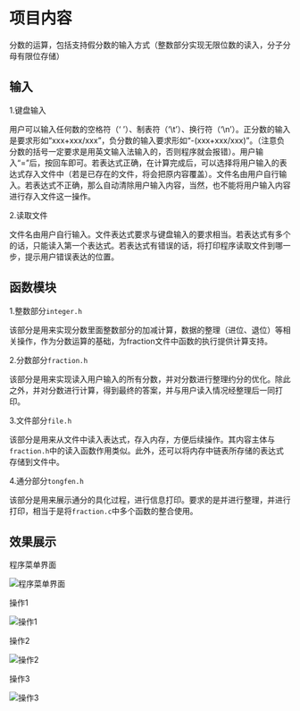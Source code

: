 

# 项目内容

分数的运算，包括支持假分数的输入方式（整数部分实现无限位数的读入，分子分母有限位存储）

## 输入

1.键盘输入

用户可以输入任何数的空格符（‘ ’）、制表符（‘\t’）、换行符（‘\n’）。正分数的输入是要求形如“xxx+xxx/xxx”，负分数的输入要求形如“-(xxx+xxx/xxx)”。（注意负分数的括号一定要求是用英文输入法输入的，否则程序就会报错）。用户输入“=”后，按回车即可。若表达式正确，在计算完成后，可以选择将用户输入的表达式存入文件中（若是已存在的文件，将会把原内容覆盖）。文件名由用户自行输入。若表达式不正确，那么自动清除用户输入内容，当然，也不能将用户输入内容进行存入文件这一操作。  

2.读取文件

文件名由用户自行输入。文件表达式要求与键盘输入的要求相当。若表达式有多个的话，只能读入第一个表达式。若表达式有错误的话，将打印程序读取文件到哪一步，提示用户错误表达的位置。  

## 函数模块

1.整数部分`integer.h`

该部分是用来实现分数里面整数部分的加减计算，数据的整理（进位、退位）等相关操作，作为分数运算的基础，为fraction文件中函数的执行提供计算支持。

2.分数部分`fraction.h `

该部分是用来实现读入用户输入的所有分数，并对分数进行整理约分的优化。除此之外，并对分数进行计算，得到最终的答案，并与用户读入情况经整理后一同打印。

3.文件部分`file.h`

该部分是用来从文件中读入表达式，存入内存，方便后续操作。其内容主体与`fraction.h`中的读入函数作用类似。此外，还可以将内存中链表所存储的表达式存储到文件中。  

4.通分部分`tongfen.h`

该部分是用来展示通分的具化过程，进行信息打印。要求的是并进行整理，并进行打印，相当于是将`fraction.c`中多个函数的整合使用。  

## 效果展示

程序菜单界面

![程序菜单界面](https://github.com/Modrizil/Fraction-Calculator-C-/fig/\347\250\213\345\272\217\350\217\234\345\215\225\347\225\214\351\235\242.png)

操作1

![操作1](https://github.com/Modrizil/Fraction-Calculator-C-/fig/\346\223\215\344\275\2341.png)

操作2

![操作2](https://github.com/Modrizil/Fraction-Calculator-C-/fig/\346\223\215\344\275\2342.png)

操作3

![操作3](https://github.com/Modrizil/Fraction-Calculator-C-/fig/\346\223\215\344\275\2343.png)

